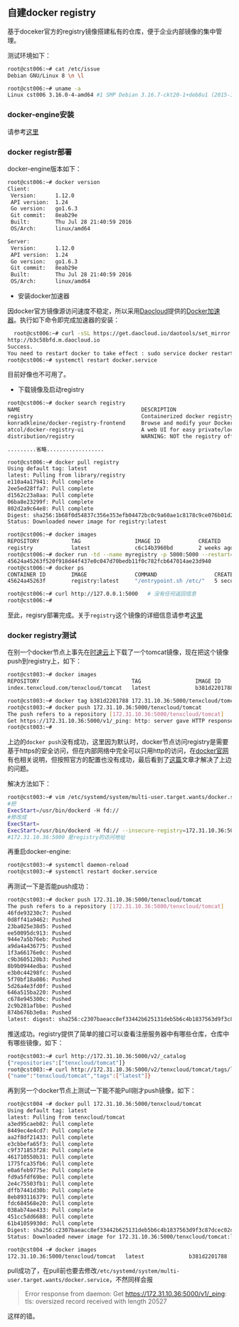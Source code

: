 ## 自建docker registry

   基于doceker官方的registry镜像搭建私有的仓库，便于企业内部镜像的集中管理。

测试环境如下：

```sh
root@cst006:~# cat /etc/issue
Debian GNU/Linux 8 \n \l

root@cst006:~# uname -a
Linux cst006 3.16.0-4-amd64 #1 SMP Debian 3.16.7-ckt20-1+deb8u1 (2015-12-14) x86_64 GNU/Linux
```

###  docker-engine安装

请参考[这里](https://zhaochj.github.io/docker-%E5%9F%BA%E7%A1%80/)

### docker registr部署

docker-engine版本如下：

```sh
root@cst006:~# docker version
Client:
 Version:      1.12.0
 API version:  1.24
 Go version:   go1.6.3
 Git commit:   8eab29e
 Built:        Thu Jul 28 21:40:59 2016
 OS/Arch:      linux/amd64

Server:
 Version:      1.12.0
 API version:  1.24
 Go version:   go1.6.3
 Git commit:   8eab29e
 Built:        Thu Jul 28 21:40:59 2016
 OS/Arch:      linux/amd64
 ```

* 安装docker加速器

因docker官方镜像源访问速度不稳定，所以采用[Daocloud](https://www.daocloud.io/)提供的[Docker加速器](https://www.daocloud.io/mirror#accelerator-doc)。执行如下命令即完成加速器的安装：

```sh
  root@cst006:~# curl -sSL https://get.daocloud.io/daotools/set_mirror.sh | sh -s http://b3c58bfd.m.daocloud.io
http://b3c58bfd.m.daocloud.io
Success.
You need to restart docker to take effect : sudo service docker restart
root@cst006:~# systemctl restart docker.service
```

目前好像也不可用了。

* 下载镜像及启动registry

```sh
root@cst006:~# docker search registry
NAME                                      DESCRIPTION                                     STARS     OFFICIAL   AUTOMATED
registry                                  Containerized docker registry                   1005      [OK]
konradkleine/docker-registry-frontend     Browse and modify your Docker registry in ...   104                  [OK]
atcol/docker-registry-ui                  A web UI for easy private/local Docker Reg...   82                   [OK]
distribution/registry                     WARNING: NOT the registry official image!!...   40                   [OK]

.........省略..................

root@cst006:~# docker pull registry
Using default tag: latest
latest: Pulling from library/registry
e110a4a17941: Pull complete
2ee5ed28ffa7: Pull complete
d1562c23a8aa: Pull complete
06ba8e23299f: Pull complete
802d2a9c64e8: Pull complete
Digest: sha256:1b68f0d54837c356e353efb04472bc0c9a60ae1c8178c9ce076b01d2930bcc5d
Status: Downloaded newer image for registry:latest

root@cst006:~# docker images
REPOSITORY          TAG                 IMAGE ID            CREATED             SIZE
registry            latest              c6c14b3960bd        2 weeks ago         33.31 MB
root@cst006:~# docker run -td --name myregistry -p 5000:5000 --restart=always registry:latest
45624a45263f520f918d44f437e0c047d70bedb11f0c782fcb647014ae23d940
root@cst006:~# docker ps
CONTAINER ID        IMAGE               COMMAND                  CREATED             STATUS              PORTS                    NAMES
45624a45263f        registry:latest     "/entrypoint.sh /etc/"   5 seconds ago       Up 4 seconds        0.0.0.0:5000->5000/tcp   myregistry

root@cst006:~# curl http://127.0.0.1:5000   # 没有任何返回信息
root@cst006:~#

```

至此，regisry部署完成。关于`registry`这个镜像的详细信息请参考[这里](https://github.com/docker/distribution-library-image)

### docker registry测试

在别一个docker节点上事先在[时速云](https://hub.tenxcloud.com/repos/tenxcloud/tomcat)上下载了一个tomcat镜像，现在把这个镜像push到registry上，如下：

```sh
root@cst003:~# docker images
REPOSITORY                             TAG                 IMAGE ID            CREATED             SIZE
index.tenxcloud.com/tenxcloud/tomcat   latest              b381d2201788        3 months ago        544.6 MB

root@cst003:~# docker tag b381d2201788 172.31.10.36:5000/tenxcloud/tomcat
root@cst003:~# docker push 172.31.10.36:5000/tenxcloud/tomcat
The push refers to a repository [172.31.10.36:5000/tenxcloud/tomcat]
Get https://172.31.10.36:5000/v1/_ping: http: server gave HTTP response to HTTPS client
root@cst003:~#
```
上边的`docker push`没有成功，这里因为默认时，docker节点访问registry是需要基于https的安全访问，但在内部网络中完全可以只用http的访问，在[docker官网](https://docs.docker.com/registry/insecure/)有也相关说明，但按照官方的配置也没有成功，最后看到了[这篇](http://www.artificialworlds.net/blog/2015/08/27/changing-the-docker-daemon-options-in-systemd-on-ubuntu-15-04/)文章才解决了上边的问题。

解决方法如下：

```sh
root@cst003:~# vim /etc/systemd/system/multi-user.target.wants/docker.service
#把
ExecStart=/usr/bin/dockerd -H fd://
#修改成
ExecStart=
ExecStart=/usr/bin/dockerd -H fd:// --insecure-registry=172.31.10.36:5000
#172.31.10.36:5000 是registry的访问地址
```
再重启docker-engine:

```sh
root@cst003:~# systemctl daemon-reload
root@cst003:~# systemctl restart docker.service
```

再测试一下是否能push成功：

```sh
root@cst003:~# docker push 172.31.10.36:5000/tenxcloud/tomcat
The push refers to a repository [172.31.10.36:5000/tenxcloud/tomcat]
46fde93230c7: Pushed
0d8ff41a9462: Pushed
23ba025e38d5: Pushed
ee50095dc913: Pushed
944e7a5b76eb: Pushed
a9da4a436775: Pushed
1f3a66176e0c: Pushed
c9b3605120b3: Pushed
8b9b0944edba: Pushed
e3b0c44298fc: Pushed
5f70bf18a086: Pushed
5d26a4e3fd0f: Pushed
646a515ba220: Pushed
c678e945300c: Pushed
2c9b281afbbe: Pushed
874b676b3e0a: Pushed
latest: digest: sha256:c2307baeacc8ef33442b625131deb5b6c4b1837563d9f3c87dcec02dadc59810 size: 4274
```

推送成功。registry提供了简单的接口可以查看注册服务器中有哪些仓库，仓库中有哪些镜像，如下：

```sh
root@cst003:~# curl http://172.31.10.36:5000/v2/_catalog
{"repositories":["tenxcloud/tomcat"]}
root@cst003:~# curl http://172.31.10.36:5000/v2/tenxcloud/tomcat/tags/list
{"name":"tenxcloud/tomcat","tags":["latest"]}
```

再到另一个docker节点上测试一下能不能Pull刚才push镜像，如下：

```sh
root@cst004 ~# docker pull 172.31.10.36:5000/tenxcloud/tomcat
Using default tag: latest
latest: Pulling from tenxcloud/tomcat
a3ed95caeb02: Pull complete
8449ec4e4cd7: Pull complete
aa2f8df21433: Pull complete
e3cbbefa65f3: Pull complete
c9f371853f28: Pull complete
461710550b31: Pull complete
1775fca35fb6: Pull complete
e0a6feb9775e: Pull complete
fd9a5fdf69be: Pull complete
2e4c75503fb1: Pull complete
dffb7441d30b: Pull complete
8eb893116379: Pull complete
fdc684568e20: Pull complete
038ab74ae433: Pull complete
451cc5dd6688: Pull complete
61b41059930d: Pull complete
Digest: sha256:c2307baeacc8ef33442b625131deb5b6c4b1837563d9f3c87dcec02dadc59810
Status: Downloaded newer image for 172.31.10.36:5000/tenxcloud/tomcat:latest

root@cst004 ~# docker images
172.31.10.36:5000/tenxcloud/tomcat   latest              b381d2201788        3 months ago        544.6 MB
```

pull成功了，在pull前也要去修改`/etc/systemd/system/multi-user.target.wants/docker.service`，不然同样会报

> Error response from daemon: Get https://172.31.10.36:5000/v1/_ping: tls: oversized record received with length 20527

这样的错。
